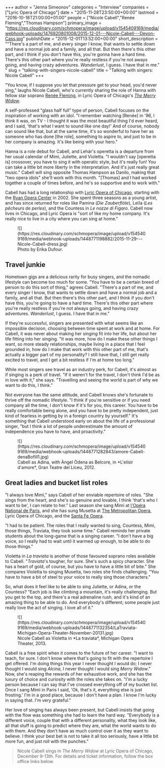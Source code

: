 +++
author = "Jenna Simeonov"
categories = "Interview"
companies = ["Lyric Opera of Chicago"]
date = "2015-11-28T23:50:00+00:00"
lastmod = "2016-10-18T21:00:00+01:00"
people = ["Nicole Cabell","Renée Fleming","Thomas Hampson"]
primary_image = "https://res.cloudinary.com/schmopera/image/upload/v1545409169/media/webhook-uploads/1476820801008/2015-12-01---Nicole-Cabell---Devon-Cass.jpg"
publishDate = "2015-12-01T13:52:00+00:00"
short_description = "&quot;There&#039;s a part of me, and every singer I know, that wants to settle down and have a normal job and a family, and all that. But then there&#039;s this other part, and I think if you don&#039;t have this, you&#039;re gonna have a hard time. There&#039;s this other part where you&#039;re really restless if you&#039;re not aways going, and having crazy adventures. *Wanderlust*, I guess. I have that in me.&quot; "
slug = "talking-with-singers-nicole-cabell"
title = "Talking with singers: Nicole Cabell"
+++

"You know, if I suppose you let that pressure get to your head, you'd never sing," laughs Nicole Cabell, who's currently sharing the role of Hanna with fellow star soprano [Renée Fleming](/scene/people/renee-fleming/), in Lyric Opera of Chicago's [*The Merry Widow*](https://www.lyricopera.org/concertstickets/calendar/2015-2016/productions/lyricopera/the-merry-widow). 

A self-professed "glass half full" type of person, Cabell focuses on the inspiration of working with an idol. "I remember watching [Renée] in '96, I think it was, on TV - I thought it was the most beautiful thing I'd ever heard, and I said, 'that's what I want to sound like one day!' And of course, nobody can sound like that, but at the same time, it's so wonderful to have her as someone who has done [the role], something to aspire to, and just to be in her company is amazing. It's like being with your hero."

Hanna is a role debut for Cabell, and Lehár's operetta is a departure from her usual calendar of Mimì, Juliette, and Violetta. "I wouldn't say [operetta is] crossover, you have to sing it with operatic style, but it's really fun! You can take a little bit more liberty in the interpretation. And it's just really great music." Cabell will sing opposite Thomas Hampson as Danilo, making that "two opera idols" she'll work with this month. "[Thomas] and I had worked together a couple of times before, and he's so supportive and to work with."

Cabell has had a long relationship with [Lyric Opera of Chicago](/scene/companies/lyric-opera-of-chicago/), starting with the [Ryan Opera Center](https://www.lyricopera.org/ryanoperacenter) in 2002. She spent three seasons as a young artist, and has since returned for roles like Pamina (*Die Zauberflöte*), Leïla (*Les pêcheurs de perles*), and the Countess in *Le nozze di Figaro*. Cabell now lives in Chicago, and Lyric Opera is "sort of like my home company. It's really nice to live in a city where you can sing at home."

<figure data-type="image">
![](https://res.cloudinary.com/schmopera/image/upload/v1545409169/media/webhook-uploads/1448771198882/2015-11-29---Nicole-Cabell-dress.jpg)<figcaption>Photo by Erika Dufour.</figcaption>
</figure>

## Travel junkie

Hometown gigs are a delicious rarity for busy singers, and the nomadic lifestyle can become too much for some. "You have to be a certain breed of person to do this sort of thing," agrees Cabell. "There's a part of me, and every singer I know, that wants to settle down and have a normal job and a family, and all that. But then there's this other part, and I think if you don't have this, you're going to have a hard time. There's this other part where you're really restless if you're not always going, and having crazy adventures. *Wanderlust*, I guess. I have that in me." 

If they're successful, singers are presented with what seems like an impossible decision, choosing between time spent at work and at home. For Cabell, it was never about making her singing fit into her life, but about her life fitting into her singing. "It was more, how do I make these other things I want, so more steady relationships, maybe living in a place that I feel grounded in, how do I make that work with this other part of me, that's actually a bigger part of my personality? I still have that, I still get really excited to travel, and I get a bit restless if I'm at home too long." 

While most singers see travel as an industry perk, for Cabell, it's almost as if singing is a perk of travel. "If it weren't for the travel, I don't think I'd be as in love with it," she says. "Travelling and seeing the world is part of why we want to do this, I think."

Not everyone has the same attitude, and Cabell knows she's fortunate to thrive off the nomadic lifestyle. "I think if you're sensitive or if you need company all the time, I don't know if it's for you, this career. You have to be really comfortable being alone, and you have to be pretty independent, just kind of fearless in getting by in a foreign country by yourself." It's something that Cabell understood early on about the life of a professional singer, "but I think a lot of people underestimate the amount of independence you have to have, and proactivity."

<figure data-type="image">
![](https://res.cloudinary.com/schmopera/image/upload/v1545409169/media/webhook-uploads/1448771282843/amore-Cabell-denaBofill1.jpg)
<figcaption>Cabell as Adina, with Àngel Òdena as Belcore, in *L'elisir d'amore*, Gran Teatre del Liceu, 2012. </figcaption>
</figure>

## Great ladies and bucket list roles

"I always love Mimì," says Cabell of her enviable repertoire of roles. "She sings from the heart, and she's so genuine and lovable, I think 'that's who I want to be', I can relate to her." Last season she sang Mimì at [l'Opéra National de Paris](/scene/companies/opéra-national-de-paris/), and she has sung Musetta at [The Metropolitan Opera](/scene/companies/the-metropolitan-opera/), Lyric Opera of Chicago, and the [Santa Fe Opera](/scene/companies/the-santa-fe-opera/). 

"I had to be patient. The roles that I really wanted to sing, Countess, Mimì, those things, Traviata, they took some time." Cabell reminds her private students about the long-game that is a singing career. "I don't have a big voice, so I really had to wait until it warmed up enough, to be able to do those things."

Violetta in *La traviata* is another of those favoured soprano roles available to Cabell. "*Traviata*'s tougher, for sure. She's such a spicy character. She has a heart of gold, of course, but you have to have a little bit of bite." She compares Violetta to singing Musetta, two roles she finds challenging. "You have to have a bit of steel to your voice to really sing those characters."

So, what does it feel like to be able to sing Juliette, or Adina, or the Countess? "Each job is like climbing a mountain, it's really challenging. But you get to the top, and there's a real adrenaline rush, and it's kind of an amazing thing to be able to do. And everybody's different; some people just really love the act of singing. I love all of it."

<figure data-type="image">
![](https://res.cloudinary.com/schmopera/image/upload/v1545409169/media/webhook-uploads/1448771132354/LaTraviata-Michigan-Opera-Theater-November-20131.jpg)<figcaption>Nicole Cabell as Violetta in *La traviata*, Michigan Opera Theater, 2013.</figcaption>
</figure>

Cabell is a free spirit when it comes to the future of her career. "I want to teach, for sure. I don't know where that's going to fit with the repertoire I get offered. I'm doing things this year I never thought I would do; I never thought I would sing *Alcina*, I never thought I would sing *Merry Widow*." Now, she's reaping the rewards of her exhaustive work, and she has the luxury of choice and curiosity with the roles she takes on. "I'm a lucky person because I can say that I've crossed everything off of my bucket list. Once I sang Mimì in Paris I said, 'Ok, that's it, everything else is just frosting.' I'm in a good place, because I don't have a plan. I know I'm lucky in saying that. I'm very grateful."

Her love of singing has always been present, but Cabell insists that going with the flow was something she had to learn the hard way. "Everybody is a different voice, couple that with a different personality, what they look like, all that stuff is going to predict where they are, what the world wants to do with them. And they don't have as much control over it as they want to believe. I think your best bet is not to take it all too seriously, have a little bit more fun, and just roll with the punches."

>Nicole Cabell sings in *The Merry Widow* at Lyric Opera of Chicago, December 9-13th. For details and ticket information, follow the box office links below.
